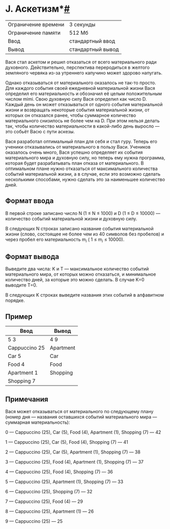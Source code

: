 # J. Аскетизм*[#](https://contest.yandex.ru/contest/74964/problems/J/)<sup>

| | |
|---|---|
|Ограничение времени|3 секунды|
|Ограничение памяти|512 Мб|
|Ввод|стандартный ввод|
|Вывод|стандартный вывод|

Вася стал аскетом и решил отказаться от всего материального ради духовного. Действительно, перспектива переродиться в желтого земляного червяка из-за утреннего капучино может здорово напугать.

Однако отказываться от материального оказалось не так-то просто. Для каждого события своей ежедневной материальной жизни Вася определил его материальность и обозначил её целым положительным числом mimi​. Свою духовную силу Вася определил как число D. Каждый день он может отказываться от одного события материальной жизни и возвращать некоторые события материальной жизни, от которых он отказался ранее, чтобы суммарное количество материального снизилось не более чем на D. При этом нельзя делать так, чтобы количество материальности в какой-либо день выросло — это собьёт Васю с пути аскезы.

Вася разработал оптимальный план для себя и стал гуру. Теперь его ученики отказывались от материального в пользу Васи. Учеников оказалось очень много, Вася успешно определяет их события материального мира и духовную силу, но теперь ему нужна программа, которая будет разрабатывать план отказа от материального. В оптимальном плане нужно отказаться от максимального количества событий материальной жизни, а в случае, если это возможно сделать несколькими способами, нужно сделать это за наименьшее количество дней.

## Формат ввода

В первой строке записано число N (1 ≤ N ≤ 1000) и D (1 ≤ D ≤ 10000) — количество событий материальной жизни и духовную силу.

В следующих N строках записано название события материальной жизни (слово, состоящее не более чем из 40 символов без пробелов) и через пробел его материальность m<sub>*i*</sub>​ ( 1 ≤ m<sub>*i*</sub> ≤ 10000).

## Формат вывода

Выведите два числа: K и T — максимальное количество событий материального мира, от которых можно отказаться, и минимальное количество дней, за которые это можно сделать. В случае K=0 выводите T=0.

В следующих K строках выведите названия этих событий в алфавитном порядке.

## Пример
|Ввод|Вывод|
|---|---|
|5 3|4 9|
|Cappuccino 25|Apartment|
|Car 5|Car|
|Food 4|Food|
|Apartment 1|Shopping|
|Shopping 7||

## Примечания
Вася может отказываться от материального по следующему плану (номер дня — названия оставшихся событий материального мира — суммарная материальность):

0 — Cappuccino (25), Car (5), Food (4), Apartment (1), Shopping (7) — 42

1 — Cappuccino (25), Car (5), Food (4), Shopping (7) — 41

2 — Cappuccino (25), Car (5), Apartment (1), Shopping (7) — 38

3 — Cappuccino (25), Food (4), Apartment (1), Shopping (7) — 37

4 — Cappuccino (25), Food (4), Shopping (7) — 36

5 — Cappuccino (25), Apartment (1), Shopping (7) — 33

6 — Cappuccino (25), Shopping (7) — 32

7 — Cappuccino (25), Food (4) — 29

8 — Cappuccino (25), Apartment (1) — 26

9 — Cappuccino (25) — 25